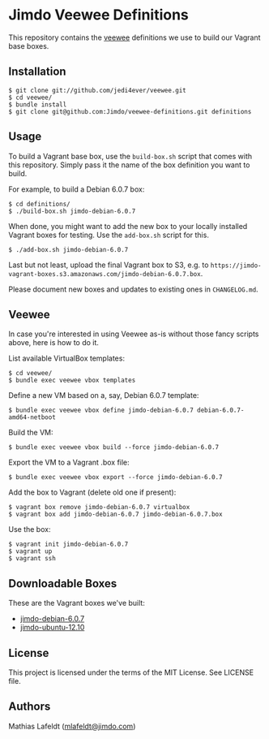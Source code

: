Jimdo Veewee Definitions
========================

This repository contains the [veewee](https://github.com/jedi4ever/veewee/)
definitions we use to build our Vagrant base boxes.


Installation
------------

    $ git clone git://github.com/jedi4ever/veewee.git
    $ cd veewee/
    $ bundle install
    $ git clone git@github.com:Jimdo/veewee-definitions.git definitions


Usage
-----

To build a Vagrant base box, use the `build-box.sh` script that comes with this
repository. Simply pass it the name of the box definition you want to build.

For example, to build a Debian 6.0.7 box:

    $ cd definitions/
    $ ./build-box.sh jimdo-debian-6.0.7

When done, you might want to add the new box to your locally installed Vagrant
boxes for testing. Use the `add-box.sh` script for this.

    $ ./add-box.sh jimdo-debian-6.0.7

Last but not least, upload the final Vagrant box to S3, e.g. to
`https://jimdo-vagrant-boxes.s3.amazonaws.com/jimdo-debian-6.0.7.box`.

Please document new boxes and updates to existing ones in `CHANGELOG.md`.


Veewee
------

In case you're interested in using Veewee as-is without those fancy scripts
above, here is how to do it.

List available VirtualBox templates:

    $ cd veewee/
    $ bundle exec veewee vbox templates

Define a new VM based on a, say, Debian 6.0.7 template:

    $ bundle exec veewee vbox define jimdo-debian-6.0.7 debian-6.0.7-amd64-netboot

Build the VM:

    $ bundle exec veewee vbox build --force jimdo-debian-6.0.7

Export the VM to a Vagrant .box file:

    $ bundle exec veewee vbox export --force jimdo-debian-6.0.7

Add the box to Vagrant (delete old one if present):

    $ vagrant box remove jimdo-debian-6.0.7 virtualbox
    $ vagrant box add jimdo-debian-6.0.7 jimdo-debian-6.0.7.box

Use the box:

    $ vagrant init jimdo-debian-6.0.7
    $ vagrant up
    $ vagrant ssh


Downloadable Boxes
------------------

These are the Vagrant boxes we've built:

* [jimdo-debian-6.0.7](https://jimdo-vagrant-boxes.s3.amazonaws.com/jimdo-debian-6.0.7.box)
* [jimdo-ubuntu-12.10](https://jimdo-vagrant-boxes.s3.amazonaws.com/jimdo-ubuntu-12.10.box)


License
-------

This project is licensed under the terms of the MIT License. See LICENSE file.


Authors
-------

Mathias Lafeldt (<mlafeldt@jimdo.com>)
